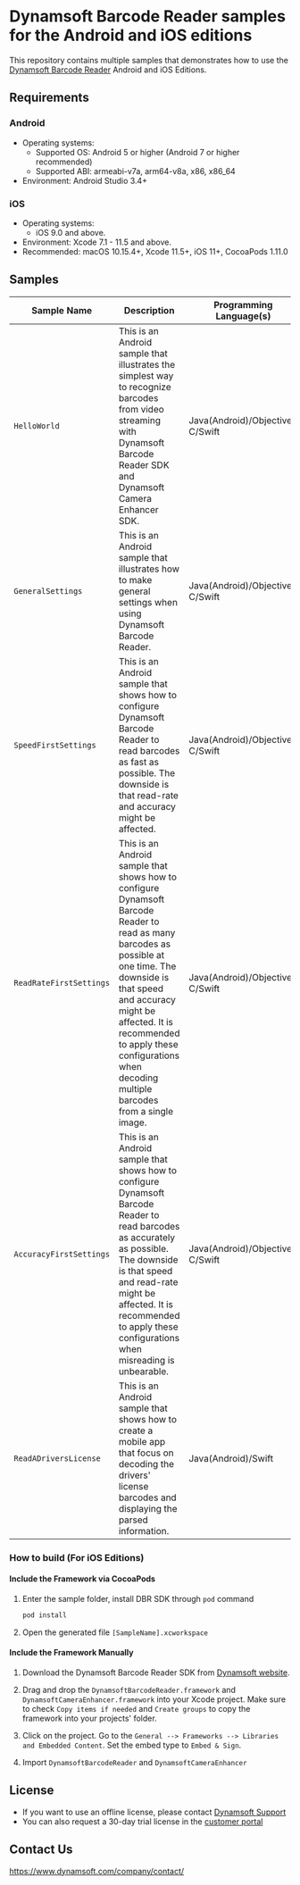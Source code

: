# Dynamsoft Barcode Reader samples for the Android and iOS editions

This repository contains multiple samples that demonstrates how to use the [Dynamsoft Barcode Reader](https://www.dynamsoft.com/barcode-reader/overview/) Android and iOS Editions.

## Requirements

### Android
- Operating systems:
  - Supported OS: Android 5 or higher (Android 7 or higher recommended)
  - Supported ABI: armeabi-v7a, arm64-v8a, x86, x86_64
- Environment: Android Studio 3.4+

### iOS
- Operating systems:
  - iOS 9.0 and above.
- Environment: Xcode 7.1 - 11.5 and above.
- Recommended: macOS 10.15.4+, Xcode 11.5+, iOS 11+, CocoaPods 1.11.0

## Samples

| Sample Name | Description | Programming Language(s) |
| ----------- | ----------- | ----------------------- |
| `HelloWorld` | This is an Android sample that illustrates the simplest way to recognize barcodes from video streaming with Dynamsoft Barcode Reader SDK and Dynamsoft Camera Enhancer SDK. | Java(Android)/Objective-C/Swift |
| `GeneralSettings` | This is an Android sample that illustrates how to make general settings when using Dynamsoft Barcode Reader. | Java(Android)/Objective-C/Swift |
| `SpeedFirstSettings` | This is an Android sample that shows how to configure Dynamsoft Barcode Reader to read barcodes as fast as possible. The downside is that read-rate and accuracy might be affected. | Java(Android)/Objective-C/Swift |
| `ReadRateFirstSettings` | This is an Android sample that shows how to configure Dynamsoft Barcode Reader to read as many barcodes as possible at one time. The downside is that speed and accuracy might be affected. It is recommended to apply these configurations when decoding multiple barcodes from a single image. | Java(Android)/Objective-C/Swift |
| `AccuracyFirstSettings` | This is an Android sample that shows how to configure Dynamsoft Barcode Reader to read barcodes as accurately as possible. The downside is that speed and read-rate might be affected. It is recommended to apply these configurations when misreading is unbearable. | Java(Android)/Objective-C/Swift |
| `ReadADriversLicense` | This is an Android sample that shows how to create a mobile app that focus on decoding the drivers' license barcodes and displaying the parsed information. | Java(Android)/Swift |

### How to build (For iOS Editions)

#### Include the Framework via CocoaPods

1. Enter the sample folder, install DBR SDK through `pod` command

    ```bash
    pod install
    ```

2. Open the generated file `[SampleName].xcworkspace`

#### Include the Framework Manually

1. Download the Dynamsoft Barcode Reader SDK from [Dynamsoft website]().

2. Drag and drop the `DynamsoftBarcodeReader.framework` and `DynamsoftCameraEnhancer.framework` into your Xcode project. Make sure to check `Copy items if needed` and `Create groups` to copy the framework into your projects' folder.

3. Click on the project. Go to the `General --> Frameworks --> Libraries and Embedded Content`. Set the embed type to `Embed & Sign`.

4. Import `DynamsoftBarcodeReader` and `DynamsoftCameraEnhancer`

## License

- If you want to use an offline license, please contact [Dynamsoft Support](https://www.dynamsoft.com/company/contact/)
- You can also request a 30-day trial license in the [customer portal](https://www.dynamsoft.com/customer/license/trialLicense?product=dbr&utm_source=github)

## Contact Us

https://www.dynamsoft.com/company/contact/
